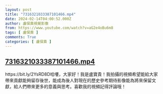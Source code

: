 ```yaml
---
layout: post
title: "7316321033387101466.mp4"
date: 2024-02-14T04:00:52.000Z
author: 盧保貴視覺影像
from: https://www.youtube.com/watch?v=aG2e4oBu6m8
tags: [ 盧保貴 ]
comments: True
categories: [ 盧保貴 ]
---
```

<!--1707883252000-->
[7316321033387101466.mp4](https://www.youtube.com/watch?v=aG2e4oBu6m8)
------

<div>
https://bit.ly/2YsRD8D哈嘍，大家好！我是盧寶貴！我拍攝的視頻希望能給大家帶來貢獻能夠留存後世，能成為後人對現在的歷史參考期待影像能為將來保留文獻，給人們帶來更多的意義與思考。喜歡我的視頻記得評論哦！
</div>
